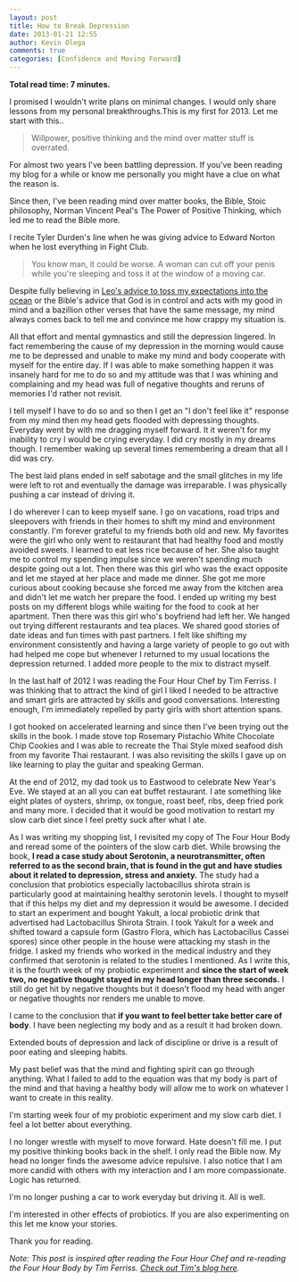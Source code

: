```yaml
---
layout: post
title: How to Break Depression
date: 2013-01-21 12:55
author: Kevin Olega
comments: true
categories: [Confidence and Moving Forward]
---
```

**Total read time: 7 minutes.**

I promised I wouldn't write plans on minimal changes. I would only share lessons from my personal breakthroughs.This is my first for 2013. Let me start with this..
<blockquote>Willpower, positive thinking and the mind over matter stuff is overrated.</blockquote>
For almost two years I've been battling depression. If you've been reading my blog for a while or know me personally you might have a clue on what the reason is.

Since then, I've been reading mind over matter books, the Bible, Stoic philosophy, Norman Vincent Peal's The Power of Positive Thinking, which led me to read the Bible more.

I recite Tyler Durden's line when he was giving advice to Edward Norton when he lost everything in Fight Club.
<blockquote>You know man, it could be worse. A woman can cut off your penis while you're sleeping and toss it at the window of a moving car.</blockquote>
<div>

Despite fully believing in <a href="http://zenhabits.net/ah/">Leo's advice to toss my expectations into the ocean</a> or the Bible's advice that God is in control and acts with my good in mind and a bazillion other verses that have the same message, my mind always comes back to tell me and convince me how crappy my situation is.

All that effort and mental gymnastics and still the depression lingered. In fact remembering the cause of my depression in the morning would cause me to be depressed and unable to make my mind and body cooperate with myself for the entire day. If I was able to make something happen it was insanely hard for me to do so and my attitude was that I was whining and complaining and my head was full of negative thoughts and reruns of memories I'd rather not revisit.

</div>
I tell myself I have to do so and so then I get an "I don't feel like it" response from my mind then my head gets flooded with depressing thoughts. Everyday went by with me dragging myself forward. It it weren't for my inability to cry I would be crying everyday. I did cry mostly in my dreams though. I remember waking up several times remembering a dream that all I did was cry.

The best laid plans ended in self sabotage and the small glitches in my life were left to rot and eventually the damage was irreparable. I was physically pushing a car instead of driving it.

I do wherever I can to keep myself sane. I go on vacations, road trips and sleepovers with friends in their homes to shift my mind and environment constantly. I'm forever grateful to my friends both old and new. My favorites were the girl who only went to restaurant that had healthy food and mostly avoided sweets. I learned to eat less rice because of her. She also taught me to control my spending impulse since we weren't spending much despite going out a lot. Then there was this girl who was the exact opposite and let me stayed at her place and made me dinner. She got me more curious about cooking because she forced me away from the kitchen area and didn't let me watch her prepare the food. I ended up writing my best posts on my different blogs while waiting for the food to cook at her apartment. Then there was this girl who's boyfriend had left her. We hanged out trying different restaurants and tea places. We shared good stories of date ideas and fun times with past partners. I felt like shifting my environment consistently and having a large variety of people to go out with had helped me cope but whenever I returned to my usual locations the depression returned. I added more people to the mix to distract myself.

In the last half of 2012 I was reading the Four Hour Chef by Tim Ferriss. I was thinking that to attract the kind of girl I liked I needed to be attractive and smart girls are attracted by skills and good conversations. Interesting enough, I'm immediately repelled by party girls with short attention spans.

I got hooked on accelerated learning and since then I've been trying out the skills in the book. I made stove top Rosemary Pistachio White Chocolate Chip Cookies and I was able to recreate the Thai Style mixed seafood dish from my favorite Thai restaurant. I was also revisiting the skills I gave up on like learning to play the guitar and speaking German.

At the end of 2012, my dad took us to Eastwood to celebrate New Year's Eve. We stayed at an all you can eat buffet restaurant. I ate something like eight plates of oysters, shrimp, ox tongue, roast beef, ribs, deep fried pork and many more. I decided that it would be good motivation to restart my slow carb diet since I feel pretty suck after what I ate.

As I was writing my shopping list, I revisited my copy of The Four Hour Body and reread some of the pointers of the slow carb diet. While browsing the book, **I read a case study about Serotonin, a neurotransmitter, often referred to as the second brain, that is found in the gut and have studies about it related to depression, stress and anxiety.** The study had a conclusion that probiotics especially lactobacillus shirota strain is particularly good at maintaining healthy serotonin levels. I thought to myself that if this helps my diet and my depression it would be awesome. I decided to start an experiment and bought Yakult, a local probiotic drink that advertised had Lactobacillus Shirota Strain. I took Yakult for a week and shifted toward a capsule form (Gastro Flora, which has Lactobacillus Cassei spores) since other people in the house were attacking my stash in the fridge. I asked my friends who worked in the medical industry and they confirmed that serotonin is related to the studies I mentioned. As I write this, it is the fourth week of my probiotic experiment and **since the start of week two, no negative thought stayed in my head longer than three seconds.** I still do get hit by negative thoughts but it doesn't flood my head with anger or negative thoughts nor renders me unable to move.

I came to the conclusion that **if you want to feel better take better care of body**. I have been neglecting my body and as a result it had broken down.

Extended bouts of depression and lack of discipline or drive is a result of poor eating and sleeping habits.

My past belief was that the mind and fighting spirit can go through anything. What I failed to add to the equation was that my body is part of the mind and that having a healthy body will allow me to work on whatever I want to create in this reality.

I'm starting week four of my probiotic experiment and my slow carb diet. I feel a lot better about everything.

I no longer wrestle with myself to move forward. Hate doesn't fill me. I put my positive thinking books back in the shelf. I only read the Bible now. My head no longer finds the awesome advice repulsive. I also notice that I am more candid with others with my interaction and I am more compassionate. Logic has returned.

I'm no longer pushing a car to work everyday but driving it. All is well.

I'm interested in other effects of probiotics. If you are also experimenting on this let me know your stories.

Thank you for reading.

<em>Note: This post is inspired after reading the Four Hour Chef and re-reading the Four Hour Body by Tim Ferriss. <a href="http://www.fourhourworkweek.com/blog/">Check out Tim's blog here</a>.</em>
